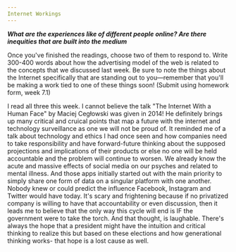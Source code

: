 ```yaml
---
Internet Workings
---
```

***What are the experiences like of different people online? Are there inequities that are built into the medium***

Once you've finished the readings, choose two of them to respond to. Write 300-400 words about how the advertising model of the
web is related to the concepts that we discussed last week. Be sure to note the things about the Internet specifically that are
standing out to you—remember that you'll be making a work tied to one of these things soon! (Submit using homework form, week 
7.1)

I read all three this week. I cannot believe the talk "The Internet With a Human Face" by Maciej Cegłowski was given in 2014!
He definitely brings up many critical and cruical points that map a future with the internet and technology surveillance as
one we will not be proud of. It reminded me of a talk about technology and ethics I had once seen and how companies need to 
take responsibility and have forward-future thinking about the supposed projections and implications of their products or else
no one will be held accountable and the problem will continue to worsen. We already know the acute and massive effects of 
social media on our psyches and related to mental illness. And those apps initially started out with the main priority to
simply share one form of data on a singular platform with one another. Nobody knew or could predict the influence Facebook, Instagram and Twitter would have today. It's scary and frightening because if no privatized company is willing to have that 
accountability or even discussion, then it leads me to believe that the only way this cycle will end is IF the government were 
to take the torch. And that thought, is laughable. There's always the hope that a president might have the intuition and 
critical thinking to realize this but based on these elections and how generational thinking works- that hope is a lost cause
as well. 




